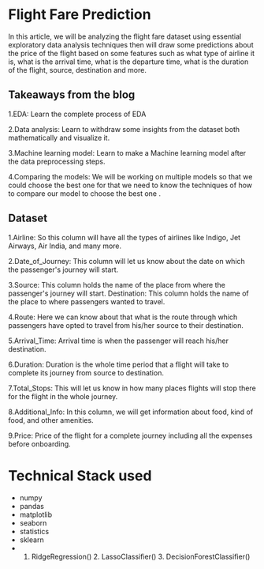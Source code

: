 
# Flight Fare Prediction

In this article, we will be analyzing the flight fare dataset using essential exploratory data analysis techniques then will draw some predictions about the price of the flight based on some features such as what type of airline it is, what is the arrival time, what is the departure time, what is the duration of the flight, source, destination and more.


## Takeaways from the blog

1.EDA: Learn the complete process of EDA

2.Data analysis: Learn to withdraw some insights from the dataset both mathematically and visualize it.

3.Machine learning model: Learn to make a Machine learning model after the data preprocessing steps.

4.Comparing the models: We will be working on multiple models so that we could choose the best one for that we need to know the techniques of how to compare our model to choose the best one .

## Dataset

1.Airline: So this column will have all the types of airlines like Indigo, Jet Airways, Air India, and many more.

2.Date_of_Journey: This column will let us know about the date on which the passenger's journey will start.

3.Source: This column holds the name of the place from where the passenger's journey will start.
Destination: This column holds the name of the place to where passengers wanted to travel.

4.Route: Here we can know about that what is the route through which passengers have opted to travel from his/her source to their destination.

5.Arrival_Time: Arrival time is when the passenger will reach his/her destination.

6.Duration: Duration is the whole time period that a flight will take to complete its journey from source to destination.

7.Total_Stops: This will let us know in how many places flights will stop there for the flight in the whole journey.

8.Additional_Info: In this column, we will get information about food, kind of food, and other amenities.

9.Price: Price of the flight for a complete journey including all the expenses before onboarding.

# Technical Stack used
- numpy
- pandas
- matplotlib
- seaborn
- statistics
- sklearn
- 1. RidgeRegression()  2. LassoClassifier()  3. DecisionForestClassifier()


